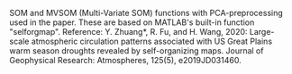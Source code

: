 SOM and MVSOM (Multi-Variate SOM) functions with PCA-preprocessing used in the paper. These are based on MATLAB's built-in function "selforgmap".
Reference:
Y. Zhuang*, R. Fu, and H. Wang, 2020: Large-scale atmospheric circulation patterns associated with US Great Plains warm season droughts revealed by self-organizing maps. Journal of Geophysical Research: Atmospheres, 125(5), e2019JD031460.
